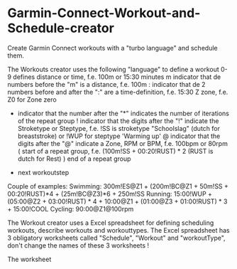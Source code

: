 # Garmin-Connect-Workout-and-Schedule-creator
Create Garmin Connect workouts with a "turbo language" and schedule them.

The Workouts creator uses the following "language" to define a workout
  0-9  defines distance or time, f.e. 100m or 15:30 minutes
  m    indicator that de numbers before the "m" is a distance, f.e. 100m
  :    indicator that de 2 numbers before and after the ":" are a time-definition, f.e. 15:30
  Z    zone, f.e. Z0 for Zone zero
  *    indicator that the number after the "*" indicates the number of iterations of the repeat group
  !    indicator that the digits after the "!" indicate the Stroketype or Steptype, f.e. !SS is stroketype "Schoolslag" (dutch for breaststroke) 
       or !WUP for steptype 'Warming up'
  @    indicator that the digits after the "@" indicate a Zone, RPM or BPM, f.e. 100bpm or 80rpm
  (    start of a repeat group, f.e. (100m!SS + 00:20!RUST) * 2 (RUST is dutch for Rest)
  )    end of a repeat group
  +    next workoutstep
  
Couple of examples:
  Swimming: 300m!ES@Z1 + (200m!BC@Z1 + 50m!SS + 00:20!RUST)*4 + (25m!BC@Z3)*6 + 250m!SS
  Running:  15:00!WUP + (05:00@Z2 + 03:00!RUST) * 4 + 10:00@Z1 + (01:00@Z3 + 01:00!RUST) * 3 + 15:00!COOL
  Cycling:  90:00@Z1@100rpm

The Workout creator uses a Excel spreadsheet for defining scheduling workouts, describe workouts and workouttypes. The Excel spreadsheet has 3 obligatory worksheets called "Schedule", "Workout" and "workoutType", don't change the names of these 3 worksheets !

The worksheet 
